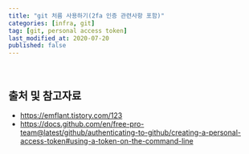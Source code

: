 ```yaml
---
title: "git 처름 사용하기(2fa 인증 관련사항 포함)"
categories: [infra, git]
tag: [git, personal access token]
last_modified_at: 2020-07-20
published: false
---
```


<br/>

## 출처 및 참고자료

- <https://emflant.tistory.com/123>
- <https://docs.github.com/en/free-pro-team@latest/github/authenticating-to-github/creating-a-personal-access-token#using-a-token-on-the-command-line>